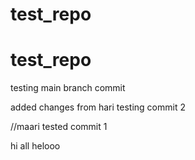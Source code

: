 # test_repo
# test_repo

testing main branch commit

added changes from hari
testing commit 2

//maari 
tested commit 1

hi all
helooo

